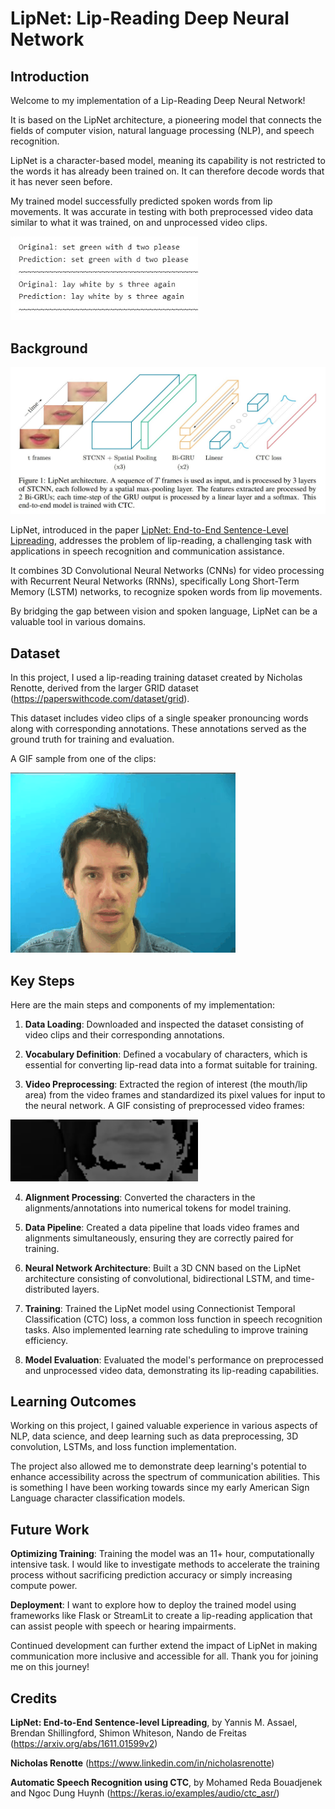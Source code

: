 # LipNet: Lip-Reading Deep Neural Network

## Introduction

Welcome to my implementation of a Lip-Reading Deep Neural Network!

It is based on the LipNet architecture, a pioneering model that connects the fields of computer vision, natural language processing (NLP), and speech recognition.

LipNet is a character-based model, meaning its capability is not restricted to the words it has already been trained on. It can therefore decode words that it has never seen before.

My trained model successfully predicted spoken words from lip movements. It was accurate in testing with both preprocessed video data similar to what it was trained, on and unprocessed video clips.

<kbd>
  <img src="images/preprocessed.png" width="300">
</kbd>

## Background

![LipNet](images/LipNet_diagram.jpg)

LipNet, introduced in the paper [LipNet: End-to-End Sentence-Level Lipreading](https://arxiv.org/abs/1611.01599), addresses the problem of lip-reading, a challenging task with applications in speech recognition and communication assistance.

It combines 3D Convolutional Neural Networks (CNNs) for video processing with Recurrent Neural Networks (RNNs), specifically Long Short-Term Memory (LSTM) networks, to recognize spoken words from lip movements.

By bridging the gap between vision and spoken language, LipNet can be a valuable tool in various domains.

## Dataset
In this project, I used a lip-reading training dataset created by Nicholas Renotte, derived from the larger GRID dataset (https://paperswithcode.com/dataset/grid).

This dataset includes video clips of a single speaker pronouncing words along with corresponding annotations. These annotations served as the ground truth for training and evaluation.

A GIF sample from one of the clips:

![unprocessed_video_gif](images/unprocessed_video_clip.gif)

## Key Steps
Here are the main steps and components of my implementation:

1. **Data Loading**: Downloaded and inspected the dataset consisting of video clips and their corresponding annotations.

2. **Vocabulary Definition**: Defined a vocabulary of characters, which is essential for converting lip-read data into a format suitable for training.

3. **Video Preprocessing**: Extracted the region of interest (the mouth/lip area) from the video frames and standardized its pixel values for input to the neural network. A GIF consisting of preprocessed video frames:

[<img src="images/test_output_animated.gif" width="300"/>]()

4. **Alignment Processing**: Converted the characters in the alignments/annotations into numerical tokens for model training.

5. **Data Pipeline**: Created a data pipeline that loads video frames and alignments simultaneously, ensuring they are correctly paired for training.

6. **Neural Network Architecture**: Built a 3D CNN based on the LipNet architecture consisting of convolutional, bidirectional LSTM, and time-distributed layers.

7. **Training**: Trained the LipNet model using Connectionist Temporal Classification (CTC) loss, a common loss function in speech recognition tasks. Also implemented learning rate scheduling to improve training efficiency.

8. **Model Evaluation**: Evaluated the model's performance on preprocessed and unprocessed video data, demonstrating its lip-reading capabilities.

## Learning Outcomes
Working on this project, I gained valuable experience in various aspects of NLP, data science, and deep learning such as data preprocessing, 3D convolution, LSTMs, and loss function implementation.

The project also allowed me to demonstrate deep learning's potential to enhance accessibility across the spectrum of communication abilities. This is something I have been working towards since my early American Sign Language character classification models.

## Future Work
**Optimizing Training**: Training the model was an 11+ hour, computationally intensive task. I would like to investigate methods to accelerate the training process without sacrificing prediction accuracy or simply increasing compute power.

 **Deployment**: I want to explore how to deploy the trained model using frameworks like Flask or StreamLit to create a lip-reading application that can assist people with speech or hearing impairments.

Continued development can further extend the impact of LipNet in making communication more inclusive and accessible for all. Thank you for joining me on this journey!

## Credits
**LipNet: End-to-End Sentence-level Lipreading**, by Yannis M. Assael, Brendan Shillingford, Shimon Whiteson, Nando de Freitas (https://arxiv.org/abs/1611.01599v2)

**Nicholas Renotte** (https://www.linkedin.com/in/nicholasrenotte)

**Automatic Speech Recognition using CTC**, by Mohamed Reda Bouadjenek and Ngoc Dung Huynh (https://keras.io/examples/audio/ctc_asr/)
